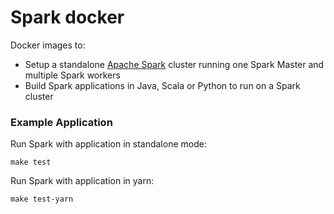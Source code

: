 # Spark docker

Docker images to:
* Setup a standalone [Apache Spark](http://spark.apache.org/) cluster running one Spark Master and multiple Spark workers
* Build Spark applications in Java, Scala or Python to run on a Spark cluster

### Example Application

Run Spark with application in standalone mode:
```
make test
```

Run Spark with application in yarn:
```
make test-yarn
```

